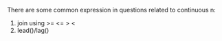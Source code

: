 There are some common expression in questions related to continuous n:
1. join using >= <= > <
2. lead()/lag()
